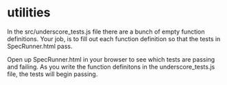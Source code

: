 utilities
=========

In the src/underscore_tests.js file 
there are a bunch of empty function definitions. 
Your job, is to fill out each function 
definition so that the tests in SpecRunner.html pass. 

Open up SpecRunner.html in your browser to see 
which tests are passing and failing. As you write 
the function definitons in the underscore_tests.js
 file, the tests will begin passing.
